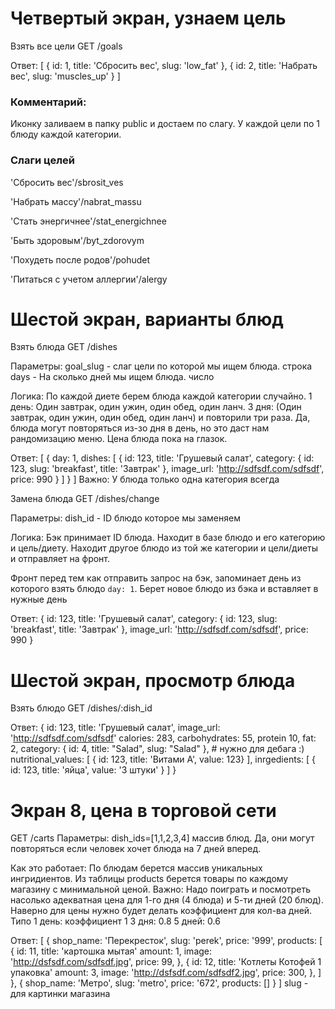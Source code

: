 # Четвертый экран, узнаем цель

Взять все цели
GET /goals

Ответ:
[
  { id: 1, title: 'Сбросить вес', slug: 'low_fat' },
  { id: 2, title: 'Набрать вес', slug: 'muscles_up' }
]

### Комментарий:
Иконку заливаем в папку public и достаем по слагу.
У каждой цели по 1 блюду каждой категории.

### Слаги целей
'Сбросить вес'/sbrosit_ves

'Набрать массу'/nabrat_massu

'Стать энергичнее'/stat_energichnee

'Быть здоровым'/byt_zdorovym

'Похудеть после родов'/pohudet

'Питаться с учетом аллергии'/alergy

# Шестой экран, варианты блюд

Взять блюда
GET /dishes

Параметры:
goal_slug - слаг цели по которой мы ищем блюда. строка
days - На сколько дней мы ищем блюда. число

Логика:
По каждой диете берем блюда каждой категории случайно.
1 день: Один завтрак, один ужин, один обед, один ланч.
3 дня: (Один завтрак, один ужин, один обед, один ланч) и повторили три раза. Да, блюда могут повторяться из-зо дня в день, но это даст нам рандомизацию меню.
Цена блюда пока на глазок.

Ответ:
[
  {
    day: 1,
    dishes: [
      {
        id: 123,
        title: 'Грушевый салат',
        category: { id: 123, slug: 'breakfast', title: 'Завтрак' },
        image_url: 'http://sdfsdf.com/sdfsdf',
        price: 990
      }
    ]
  }
]
Важно:
У блюда только одна категория всегда



Замена блюда
GET /dishes/change

Параметры:
dish_id - ID блюдо которое мы заменяем

Логика:
Бэк принимает ID блюда. Находит в базе блюдо и его категорию и цель/диету. Находит другое блюдо из той же категории и цели/диеты и отправляет на фронт.

Фронт перед тем как отправить запрос на бэк, запоминает день из которого взять блюдо `day: 1`. Берет новое блюдо из бэка и вставляет в нужные день

Ответ:
{
  id: 123,
  title: 'Грушевый салат',
  category: { id: 123, slug: 'breakfast', title: 'Завтрак' },
  image_url: 'http://sdfsdf.com/sdfsdf',
  price: 990
}


# Шестой экран, просмотр блюда

Взять блюдо
GET /dishes/:dish_id

Ответ:
{
  id: 123,
  title: 'Грушевый салат',
  image_url: 'http://sdfsdf.com/sdfsdf'
  calories: 283,
  carbohydrates: 55,
  protein 10,
  fat: 2,
  category: { id: 4, title: "Salad", slug: "Salad" }, # нужно для дебага :)
  nutritional_values: [
    { id: 123, title: 'Витами А', value: 123}
  ],
  inrgedients: [
    { id: 123, title: 'яйца', value: '3 штуки' }
  ]
}


# Экран 8, цена в торговой сети

GET /carts
Параметры:
dish_ids=[1,1,2,3,4] массив блюд. Да, они могут повторяться если человек хочет блюда на 7 дней вперед.

Как это работает:
По блюдам берется массив уникальных ингридиентов. Из таблицы products берется товары по каждому магазину с минимальной ценой.
Важно: Надо поиграть и посмотреть насолько адекватная цена для 1-го дня (4 блюда) и 5-ти дней (20 блюд). Наверно для цены нужно будет делать коэффициент для кол-ва дней. Типо 
1 день: коэффициент 1
3 дня: 0.8
5 дней: 0.6

Ответ:
[
  { 
    shop_name: 'Перекресток', 
    slug: 'perek', 
    price: '999',
    products: [
      {
        id: 11,
        title: 'картошка мытая'
        amount: 1,
        image: 'http://dsfsdf.com/sdfsdf.jpg',
        price: 99,
      },
      {
        id: 12,
        title: 'Котлеты Котофей 1 упаковка'
        amount: 3,
        image: 'http://dsfsdf.com/sdfsdf2.jpg',
        price: 300,
      },
    ]
  },
  { 
    shop_name: 'Метро', 
    slug: 'metro', 
    price: '672',
    products: []
  }
]
slug - для картинки магазина
